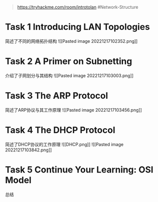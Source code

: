 > https://tryhackme.com/room/introtolan
> #Network-Structure

# Task 1 Introducing LAN Topologies

简述了不同的网络拓扑结构
![[Pasted image 20221217102352.png]]

# Task 2 A Primer on Subnetting

介绍了子网划分与其结构
![[Pasted image 20221217103003.png]]

# Task 3 The ARP Protocol

简述了ARP协议与其工作原理
![[Pasted image 20221217103456.png]]

# Task 4 The DHCP Protocol

简述了DHCP协议的工作原理
![[DHCP.png]]
![[Pasted image 20221217103842.png]]

# Task 5 Continue Your Learning: OSI Model

总结
